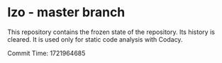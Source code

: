 # lzo - master branch

This repository contains the frozen state of the repository.
Its history is cleared. It is used only for static code
analysis with Codacy.

Commit Time: 1721964685